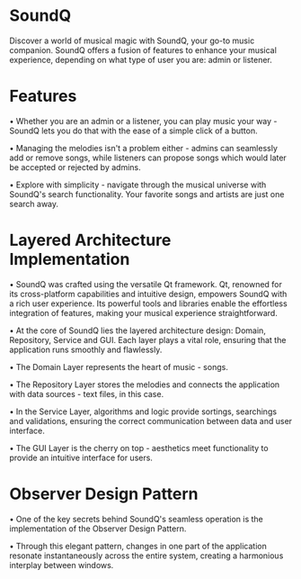 # SoundQ

Discover a world of musical magic with SoundQ, your go-to music companion. SoundQ offers a fusion of features to enhance your musical experience, depending on what type of user you are: admin or listener.

# Features

•  Whether you are an admin or a listener, you can play music your way - SoundQ lets you do that with the ease of a simple click of a button.

•  Managing the melodies isn't a problem either - admins can seamlessly add or remove songs, while listeners can propose songs which would later be accepted or rejected by admins.

•  Explore with simplicity - navigate through the musical universe with SoundQ's search functionality. Your favorite songs and artists are just one search away.

# Layered Architecture Implementation

•  SoundQ was crafted using the versatile Qt framework. Qt, renowned for its cross-platform capabilities and intuitive design, empowers SoundQ with a rich user experience. Its powerful tools and libraries enable the effortless integration of features, making your musical experience straightforward.

•  At the core of SoundQ lies the layered architecture design: Domain, Repository, Service and GUI. Each layer plays a vital role, ensuring that the application runs smoothly and flawlessly.

•  The Domain Layer represents the heart of music - songs.

•  The Repository Layer stores the melodies and connects the application with data sources - text files, in this case.

•  In the Service Layer, algorithms and logic provide sortings, searchings and validations, ensuring the correct communication between data and user interface.

•  The GUI Layer is the cherry on top - aesthetics meet functionality to provide an intuitive interface for users.

# Observer Design Pattern

•  One of the key secrets behind SoundQ's seamless operation is the implementation of the Observer Design Pattern.

•  Through this elegant pattern, changes in one part of the application resonate instantaneously across the entire system, creating a harmonious interplay between windows.
